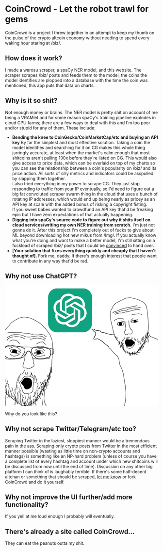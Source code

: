 # CoinCrowd - Let the robot trawl for gems
CoinCrowd is a project I threw together in an attempt to keep my thumb on the pulse of the crypto altcoin economy without needing to spend every waking hour staring at /biz/.


## How does it work?

I made a warosu scraper, a spaCy NER model, and this website. The scraper scrapes /biz/ posts and feeds them to the model, the coins the model identifies are plopped into a database with the time the coin was mentioned, this app puts that data on charts.

## Why is it so shit?

Not enough money or brains. The NER model is pretty shit on account of me being a VRAMlet and for some reason spaCy's training pipeline explodes in cloud GPU farms; there are a few ways to deal with this and I'm too poor and/or stupid for any of them. These include:

 - **Bending the knee to CoinGecko/CoinMarketCap/etc and buying an API key**
	 By far the simplest and most effective solution. Taking a coin the model identifies and searching for it on CG makes this whole thing jarringly accurate, at least when the market's calm enough that most shitcoins aren't pulling 100x before they're listed on CG. This would also give access to price data, which can be overlaid on top of my charts so you can see the relationship between a coin's popularity on /biz/ and its price action. All sorts of silly metrics and indicators could be asspulled by slapping them together.  
I also tried everything in my power to scrape CG. They just stop responding to traffic from your IP eventually, so I'd need to figure out a big fat convoluted scraper swarm thing in the cloud that uses a bunch of rotating IP addresses, which would end up being nearly as pricey as an API key at scale with the added bonus of risking a copyright fisting.  
If you sweet babes wanted to crowdfund an API key that'd be freaking epic but I have zero expectations of that actually happening.
 - **Digging into spaCy's source code to figure out why it shits itself on cloud services/writing my own NER training from scratch.**
 I'm just not gonna do it. After this project I'm completely out of fucks to give about ML beyond downloading hot new mikus from /lmg/. If you actually know what you're doing and want to make a better model, I'm still sitting on a fuckload of scraped /biz/ posts that I could be [convinced](mailto:quandaviousgooch@proton.me) to hand over.
 - **[Your solution that fixes everything quickly and cheaply that I haven't thought of].**
  Fork me, daddy. If there's enough interest that people want to contribute in any way that'd be rad.

## Why not use ChatGPT?
![Alt text](https://github.com/conghaile/coincrowd-frontend/blob/main/src/assets/images/OAIjak.png?raw=true)

Why do you look like this?


## Why not scrape Twitter/Telegram/etc too?

Scraping Twitter in the laziest, sloppiest manner would be a tremendous pain in the ass. Scraping only crypto posts from Twitter in the most efficient manner possible (wasting as little time on non-crypto accounts and hashtags) is something like an NP-hard problem (unless of course you have a complete list of every hashtag and account under which new shitcoins will be discussed from now until the end of time). Discussion on any other big platform I can think of is laughably terrible. If there's some half-decent altchan or something that should be scraped, [let me know](mailto:quandaviousgooch@proton.me) or fork CoinCrowd and do it yourself.

## Why not improve the UI further/add more functionality?

If you yell at me loud enough I probably will eventually.

## There's already a site called CoinCrowd...

They can eat the peanuts outta my shit.

